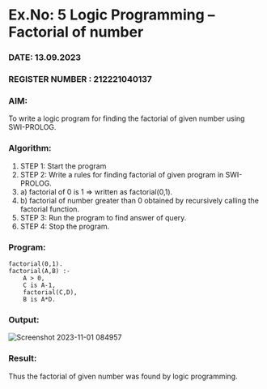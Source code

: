 # Ex.No: 5   Logic Programming – Factorial of number   
### DATE: 13.09.2023                                                                           
### REGISTER NUMBER : 212221040137
### AIM: 
To  write  a logic program for finding the factorial of given number using SWI-PROLOG. 
### Algorithm:
1. STEP 1: Start the program
2. STEP 2:  Write a rules for finding factorial of given program in SWI-PROLOG.
3.   a)	factorial of 0 is 1 => written as factorial(0,1).
4.   b)	factorial of number greater than 0 obtained by recursively calling the factorial    function.
5. STEP 3: Run the program  to find answer of  query.
6. STEP 4: Stop the program.

### Program:

    factorial(0,1).
    factorial(A,B) :-
        A > 0,
        C is A-1,
        factorial(C,D),
        B is A*D.



### Output:

![Screenshot 2023-11-01 084957](https://github.com/Rakesh2k23/AI_Lab_2023-24/assets/141472158/fa63d5f7-40e3-44f0-b76f-9d3116e6df54)




### Result:
Thus the factorial of given number was found by logic programming. 
